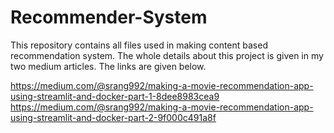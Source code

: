 # Recommender-System

This repository contains all files used in making content based recommendation system. The whole details about this project is given in my two medium articles. The links are given below.

https://medium.com/@srang992/making-a-movie-recommendation-app-using-streamlit-and-docker-part-1-8dee8983cea9
https://medium.com/@srang992/making-a-movie-recommendation-app-using-streamlit-and-docker-part-2-9f000c491a8f
